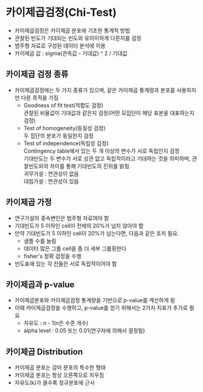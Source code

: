 # 카이제곱검정(Chi-Test)
- 카이제곱검정은 카이제곱 분포에 기초한 통계적 방법
- 관찰된 빈도가 기대되는 빈도와 유의미하게 다른지를 검정
- 범주형 자료로 구성된 데이터 분석에 이용
- 카이제곱 값 : sigma(관측값 - 기대값) ^ 2 / 기대값

## 카이제곱 검정 종류
- 카이제곱검정에는 두 가지 종류가 있으며, 같은 카이제곱 통계량과 분포를 사용하지만 다른 목적을 가짐
  - Goodness of fit test(적합도 검정)  
    관찰된 비율값이 기대값과 같은지 검정(어떤 모집단이 해당 표본을 대표하는지 검정)
  - Test of homogeneity(동질성 검정)  
    두 집단의 분포가 동일한지 검정
  - Test of independence(독립성 검정)  
    Contingency table에서 있는 두 개 이상의 변수가 서로 독립인지 검정  
    기대빈도는 두 변수가 서로 상관 없고 독립적이라고 기대하는 것을 의미하며, 관찰빈도와의 차이를 통해 기대빈도의 진위를 밝힘  
    귀무가설 : 연관성이 없음  
    대립가설 : 연관성이 있음

## 카이제곱 가정
- 연구가설의 종속변인은 범주형 자료여야 함
- 기대빈도가 5 이하인 cell이 전체의 20%가 넘지 않아야 함  
- 만약 기대빈도가 5 이하인 cell이 20%가 넘는다면, 다음과 같은 조치 필요.
  - 샘플 수를 늘림
  - 데이터 많은 그룹 cell을 좀 더 세부 그룹핑한다
  - fisher's 정확 검정을 수행
- 빈도표에 있는 각 칸들은 서로 독립적이어야 함

## 카이제곱과 p-value
- 카이제곱분포와 카이제곱검정 통계량을 기반으로 p-value를 계산하게 됨
- 이때 카이제곱검정을 수행하고, p-value를 얻기 위해서는 2가지 지표가 추가로 필요
  - 자유도 : n - 1(n은 수준 개수)
  - alpha level : 0.05 또는 0.01(연구자에 의해서 결정됨)

## 카이제곱 Distribution
- 카이제곱 분포는 감마 분포의 특수한 형태
- 카이제곱 분포는 항상 오른쪽으로 치우침
- 자유도(k)가 클수록 정규분포에 근사